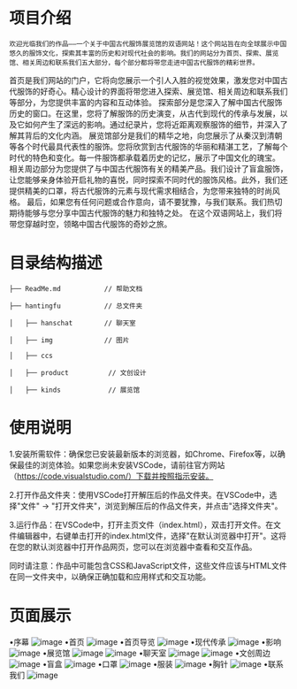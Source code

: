 # 项目介绍
    欢迎光临我们的作品——一个关于中国古代服饰展览馆的双语网站！这个网站旨在向全球展示中国悠久的服饰文化，探索其丰富的历史和对现代社会的影响。我们的网站分为首页、探索、展览馆、相关周边和联系我们五大部分，每个部分都将带您走进中国古代服饰的精彩世界。
首页是我们网站的门户，它将向您展示一个引人入胜的视觉效果，激发您对中国古代服饰的好奇心。精心设计的界面将带您进入探索、展览馆、相关周边和联系我们等部分，为您提供丰富的内容和互动体验。
探索部分是您深入了解中国古代服饰历史的窗口。在这里，您将了解服饰的历史演变，从古代到现代的传承与发展，以及它如何产生了深远的影响。通过纪录片，您将近距离观察服饰的细节，并深入了解其背后的文化内涵。
展览馆部分是我们的精华之地，向您展示了从秦汉到清朝等各个时代最具代表性的服饰。您将欣赏到古代服饰的华丽和精湛工艺，了解每个时代的特色和变化。每一件服饰都承载着历史的记忆，展示了中国文化的瑰宝。
相关周边部分为您提供了与中国古代服饰有关的精美产品。我们设计了盲盒服饰，让您能够亲身体验开启礼物的喜悦，同时探索不同时代的服饰风格。此外，我们还提供精美的口罩，将古代服饰的元素与现代需求相结合，为您带来独特的时尚风格。
最后，如果您有任何问题或合作意向，请不要犹豫，与我们联系。我们热切期待能够与您分享中国古代服饰的魅力和独特之处。
在这个双语网站上，我们将带您穿越时空，领略中国古代服饰的奇妙之旅。
# 目录结构描述
    ├── ReadMe.md           // 帮助文档
    
    ├── hantingfu           // 总文件夹
    
    │   ├── hanschat        // 聊天室
    
    │   ├── img             // 图片
    
    │   ├── ccs
    
    │   ├── product          // 文创设计
    
    │   ├── kinds            // 展览馆
 
# 使用说明
 
1.安装所需软件：确保您已安装最新版本的浏览器，如Chrome、Firefox等，以确保最佳的浏览体验。如果您尚未安装VSCode，请前往官方网站（https://code.visualstudio.com/）下载并按照指示安装。

2.打开作品文件夹：使用VSCode打开解压后的作品文件夹。在VSCode中，选择"文件" -> "打开文件夹"，浏览到解压后的作品文件夹，并点击"选择文件夹"。

3.运行作品：在VSCode中，打开主页文件（index.html），双击打开文件。在文件编辑器中，右键单击打开的index.html文件，选择"在默认浏览器中打开"。这将在您的默认浏览器中打开作品网页，您可以在浏览器中查看和交互作品。

同时请注意：作品中可能包含CSS和JavaScript文件，这些文件应该与HTML文件在同一文件夹中，以确保正确加载和应用样式和交互功能。
 
# 页面展示
•序幕
![image](https://github.com/GwanSY/HanTingFu/blob/master/image/20230524991682778138TZAI4dYi4zr_07pK7idh0CR9fIO-sV.png)
•首页
![image](https://github.com/GwanSY/HanTingFu/blob/master/image/20230524991682778234RQPlEAhrjV8Zj0CR5zSpKNIqSsQNyr.png)
•首页导览
![image](https://github.com/GwanSY/HanTingFu/blob/master/image/20230524991682778396Q9LTJXqZiz7dw0XhGoQLkV3kzT0M5v.png)
•现代传承
![image](https://github.com/GwanSY/HanTingFu/blob/master/image/20230524991682778622KB8HI-8HcZZR2fsqmpwSGdgX_YG2Q2.png)
•影响
![image](https://github.com/GwanSY/HanTingFu/blob/master/image/20230524991682778585KLcq68TqBQtSkMuhS1w_p8K-Pxxq6l.png)
•展览馆
![image](https://github.com/GwanSY/HanTingFu/blob/master/image/20230524991682778731XEFGHmJxXffSOWItY3E6KGMsnZhk4S.png)
![image](https://github.com/GwanSY/HanTingFu/blob/master/image/20230524991682778786VmwQf9f9m3zS6xNlP1IZTKBWlDhcwT.png)
•聊天室
![image](https://github.com/GwanSY/HanTingFu/blob/master/image/%E5%BE%AE%E4%BF%A1%E6%88%AA%E5%9B%BE_20231228170404.png)
![image](https://github.com/GwanSY/HanTingFu/blob/master/image/%E5%BE%AE%E4%BF%A1%E6%88%AA%E5%9B%BE_20231228170509.png)
•文创周边
![image](https://github.com/GwanSY/HanTingFu/blob/master/image/%E5%BE%AE%E4%BF%A1%E6%88%AA%E5%9B%BE_20231228170441.png)
•盲盒
![image](https://github.com/GwanSY/HanTingFu/blob/master/image/20230524991682778854vXklaLBvgP1An_D8hX-si7n-maxJMd.png)
•口罩
![image](https://github.com/GwanSY/HanTingFu/blob/master/image/20230524991682778903nw5CZ68fnggotuVDTFqM3PhO_26M7D.png)
•服装
![image](https://github.com/GwanSY/HanTingFu/blob/master/image/20230524991682778934puyXYa_FngIl-TRV0IEjflNYGCNxw8.png)
•胸针
![image](https://github.com/GwanSY/HanTingFu/blob/master/image/202305249916827789641b6rmXEFPsJ0hU_JGrG53ElXKRf_nP.png)
•联系我们
![image](https://github.com/GwanSY/HanTingFu/blob/master/image/20230524991682778991NtntU7bv82V7AP4rCS8Azj_yiOE0_r.png)
   
 
